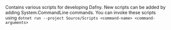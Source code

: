 Contains various scripts for developing Dafny. New scripts can be added by adding System.CommandLine commands.
You can invoke these scripts using `dotnet run --project Source/Scripts <command-name> <command-arguments>`